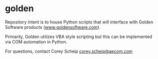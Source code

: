 # golden

Repository intent is to house Python scripts that will interface with Golden Software products (www.goldensoftware.com).

Primarily, Golden utilizes VBA style scripting but this can be implemented via COM automation in Python.

For questions, contact Corey Scheip corey.scheip@aecom.com